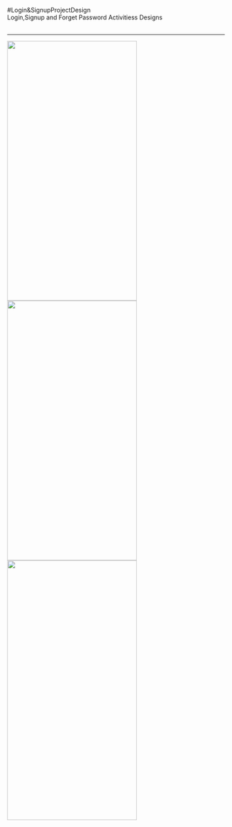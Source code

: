 #Login&SignupProjectDesign<br>
Login,Signup and Forget Password Activitiess Designs<br><br>
<hr width="100%" height="2" color="#574CC9" >
<div class="col-md-4">
<img src="https://github.com/Bikiprasad/collegeproject/blob/master/Login.jpg" height="600" width="300"/>
<img src="https://github.com/Bikiprasad/collegeproject/blob/master/signup.jpg" height="600" width="300"/>
<img src="https://github.com/Bikiprasad/collegeproject/blob/master/forgetpassword.jpg" height="600" width="300"/>
</div>
